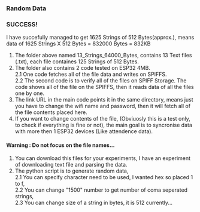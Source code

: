 ### Random Data
### SUCCESS!  
I have succefully managed to get 1625 Strings of 512 Bytes(approx.), means data of 1625 Strings X 512 Bytes = 832000 Bytes = 832KB  
   1. The folder above named 13_Strings_64000_Bytes, contains 13 Text files (.txt), each file containes 125 Strings of 512 Bytes.  
   2. The folder also contains 2 code tested on ESP32 4MB.  
      2.1 One code fetches all of the file data and writes on SPIFFS.  
      2.2 The second code is to verify all of the files on SPIFF Storage. The code shows all of the file on the SPIFFS, then it reads data of all the files one by one.  
   3. The link URL in the main code points it in the same directory, means just you have to change the wifi name and password, then it will fetch all of the file contents placed here.  
   4. If you want to change contents of the file, (Obviuosly this is a test only, to check if everything is fine or not), the main goal is to syncronise data with more then 1 ESP32 devices (Like attendence data).  

#### Warning : Do not focus on the file names...

1. You can download this files for your experiments, I have an experiment of downloading text file and parsing the data.
2. The python script is to generate random data,  
   2.1 You can specify character need to be used, I wanted hex so placed 1 to f,  
   2.2 You can change "1500" number to get number of coma seperated strings,  
   2.3 You can change size of a string in bytes, it is 512 currently...
